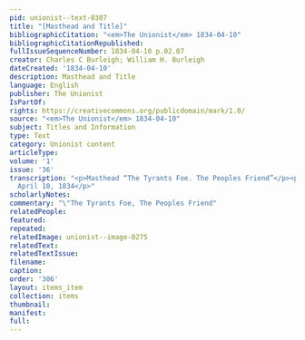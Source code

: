 ```yaml
---
pid: unionist--text-0307
title: "[Masthead and Title]"
bibliographicCitation: "<em>The Unionist</em> 1834-04-10"
bibliographicCitationRepublished: 
fullIssueSequenceNumber: 1834-04-10 p.02.07
creator: Charles C Burleigh; William H. Burleigh
dateCreated: '1834-04-10'
description: Masthead and Title
language: English
publisher: The Unionist
IsPartOf: 
rights: https://creativecommons.org/publicdomain/mark/1.0/
source: "<em>The Unionist</em> 1834-04-10"
subject: Titles and Information
type: Text
category: Unionist content
articleType: 
volume: '1'
issue: '36'
transcription: "<p>Masthead “The Tyrants Foe. The Peoples Friend”</p><p>The Unionist.</p><p>Brooklyn,
  April 10, 1834</p>"
scholarlyNotes: 
commentary: "\"The Tyrants Foe, The Peoples Friend"
relatedPeople: 
featured: 
repeated: 
relatedImage: unionist--image-0275
relatedText: 
relatedTextIssue: 
filename: 
caption: 
order: '306'
layout: items_item
collection: items
thumbnail: 
manifest: 
full: 
---
```

